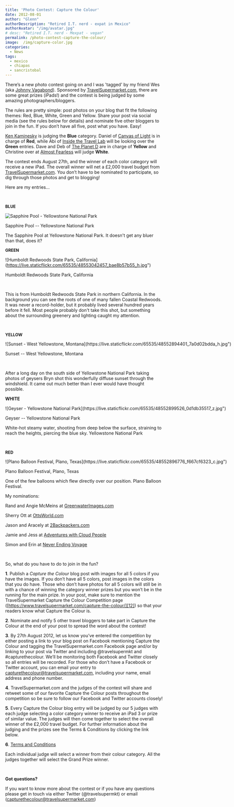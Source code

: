 ```yaml
---
title: 'Photo Contest: Capture the Colour'
date: 2012-08-01
author: "Glenn"
authorDescription: "Retired I.T. nerd - expat in Mexico"
authorAvatar: "/img/avatar.jpg"
# desc: "Retired I.T. nerd - Mexpat - vegan"
permalink: /photo-contest-capture-the-colour/
image:  /img/capture-color.jpg
categories:
  - News
tags:
  - mexico
  - chiapas
  - sancristobal
---
```

There’s a new photo contest going on and I was 'tagged' by my friend Wes (aka <a href="https://johnnyvagabond.com">Johnny Vagabond</a>). Sponsored by <a href="https://www.travelsupermarket.com/">TravelSupermarket.com</a>, there are some great prizes (iPads!) and the contest is being judged by some amazing photographers/bloggers.

The rules are pretty simple: post photos on your blog that fit the following themes: Red, Blue, White, Green and Yellow. Share your post via social media (see the rules below for details) and nominate five other bloggers to join in the fun. If you don’t have all five, post what you have. Easy!

[Ken Kaminesky][1] is judging the **Blue** category. Daniel of [Canvas of Light][2] is in charge of **Red**, while Abi of [Inside the Travel Lab][3] will be looking over the **Green** entries. Dave and Deb of [The Planet D][4] are in charge of **Yellow** and Christine over at [Almost Fearless][5] will judge **White**.

The contest ends August 27th, and the winner of each color category will receive a new iPad. The overall winner will net a £2,000 travel budget from [TravelSupermarket.com][6]. You don’t have to be nominated to participate, so dig through those photos and get to blogging!

Here are my entries...

&nbsp;

<strong style="font-size: 13px;">BLUE</strong>

![Sapphire Pool - Yellowstone National Park](https://live.staticflickr.com/65535/48553041072_fa8e21b615_c.jpg")

  <p class="wp-caption-text">
    Sapphire Pool -- Yellowstone National Park
  </p>
</div>

The Sapphire Pool at Yellowstone National Park. It doesn't get any bluer than that, does it?

<p style="font-size: 13px;">
  <strong>GREEN</strong>
</p>

![Humboldt Redwoods State Park, California\](https://live.staticflickr.com/65535/48553042457_bae8b57b55_h.jpg")

  <p class="wp-caption-text">
    Humboldt Redwoods State Park, California
  </p>
</div>

&nbsp;

This is from Humboldt Redwoods State Park in northern California. In the background you can see the roots of one of many fallen Coastal Redwoods. It was never a record-holder, but it probably lived several hundred years before it fell. Most people probably don't take this shot, but something about the surrounding greenery and lighting caught my attention.

&nbsp;

<p style="font-size: 13px;">
  <strong>YELLOW</strong>
</p>

<div style="width: 1034px" class="wp-caption alignnone">
  ![Sunset - West Yellowstone, Montana](https://live.staticflickr.com/65535/48552894401_7a0d02bdda_h.jpg")

  <p class="wp-caption-text">
    Sunset -- West Yellowstone, Montana
  </p>
</div>

&nbsp;

After a long day on the south side of Yellowstone National Park taking photos of geysers Bryn shot this wonderfully diffuse sunset through the windshield. It came out much better than I ever would have thought possible.

<p style="text-align: left;" align="center">
  <strong>WHITE</strong>
</p>

<div style="width: 778px" class="wp-caption alignnone">
![Geyser - Yellowstone National Park](https://live.staticflickr.com/65535/48552899526_0d1db35517_z.jpg")

  <p class="wp-caption-text">
    Geyser -- Yellowstone National Park
  </p>
</div>

<p style="text-align: left;" align="center">
  White-hot steamy water, shooting from deep below the surface, straining to reach the heights, piercing the blue sky. Yellowstone National Park
</p>

<p style="text-align: left;" align="center">
  <em><br /> </em>
</p>

<p style="font-size: 13px;">
  <strong>RED</strong>
</p>

<div style="width: 1034px" class="wp-caption alignnone">
![Plano Balloon Festival, Plano, Texas](https://live.staticflickr.com/65535/48552896776_f667cf6323_c.jpg")

  <p class="wp-caption-text">
    Plano Balloon Festival, Plano, Texas
  </p>
</div>

<p style="text-align: left;" align="center">
  One of the few balloons which flew directly over our position. Plano Balloon Festival.
</p>

<span class="intro1">My nominations:</span>

Rand and Angie McMeins at [GreenwaterImages.com][7]

Sherry Ott at [OttsWorld.com][8]

Jason and Aracely at [2Backpackers.com][9]

Jamie and Jess at [Adventures with Cloud People][10]

Simon and Erin at [Never Ending Voyage][11]

&nbsp;

<span class="intro1">So, what do you have to do to join in the fun?</span>

**1**. Publish a *Capture the Colour* blog post with images for all 5 colors if you have the images. If you don’t have all 5 colors, post images in the colors that you do have. Those who don’t have photos for all 5 colors will still be in with a chance of winning the category winner prizes but you won’t be in the running for the main prize. In your post, make sure to mention the TravelSupermarket Capture the Colour Competition page ([https://www.travelsupermarket.com/capture-the-colour/][12]) so that your readers know what Capture the Colour is.

**2**. Nominate and notify 5 other travel bloggers to take part in Capture the Colour at the end of your post to spread the word about the contest!

**3**. By 27th August 2012, let us know you’ve entered the competition by either posting a link to your blog post on Facebook mentioning Capture the Colour and tagging the TravelSupermarket.com Facebook page and/or by linking to your post via Twitter and including @travelsupermkt and #capturethecolour. We’ll be monitoring both Facebook and Twitter closely so all entries will be recorded. For those who don’t have a Facebook or Twitter account, you can email your entry to capturethecolour@travelsupermarket.com, including your name, email address and phone number.

**4**. TravelSupermarket.com and the judges of the contest will share and retweet some of our favorite Capture the Colour posts throughout the competition so be sure to follow our Facebook and Twitter accounts closely!

**5**. Every Capture the Colour blog entry will be judged by our 5 judges with each judge selecting a color category winner to receive an iPad 3 or prize of similar value. The judges will then come together to select the overall winner of the £2,000 travel budget. For further information about the judging and the prizes see the Terms & Conditions by clicking the link below.

**6**. [Terms and Conditions][13]

Each individual judge will select a winner from their colour category. All the judges together will select the Grand Prize winner.

&nbsp;

**Got questions?**

If you want to know more about the contest or if you have any questions please get in touch via either Twitter (@travelsupermkt) or email (capturethecolour@travelsupermarket.com)

&nbsp;

 [1]: https://blog.kenkaminesky.com/
 [2]: https://www.canvas-of-light.com/
 [3]: https://www.insidethetravellab.com/
 [4]: https://theplanetd.com/
 [5]: https://almostfearless.com
 [6]: https://www.travelsupermarket.com/
 [7]: https://greenwaterimages.com
 [8]: https://www.ottsworld.com/
 [9]: https://2backpackers.com
 [10]: https://www.cloudpeopleadventures.com/
 [11]: https://neverendingvoyage.com
 [12]: https://www.travelsupermarket.com/c/holidays/capture-the-colour/
 [13]: https://www.travelsupermarket.com/holiday/holidays_capture-the-colour-terms.aspx

